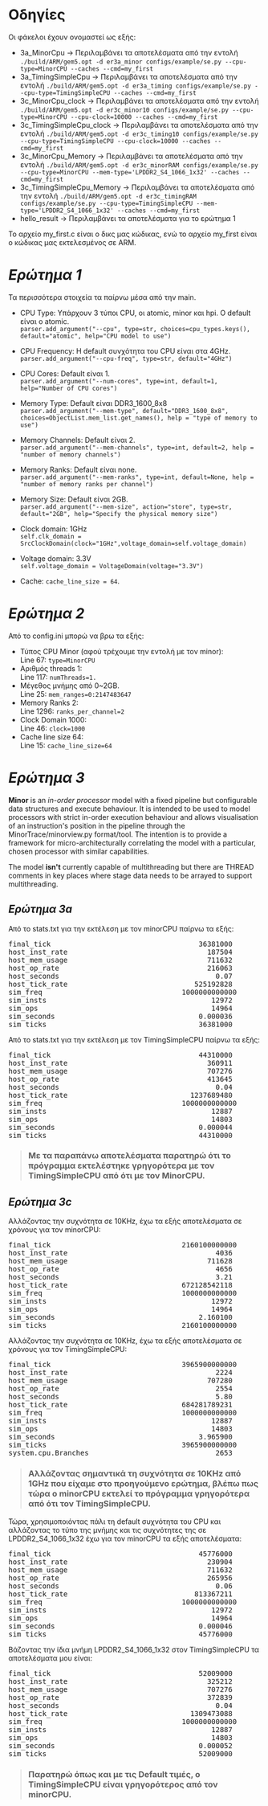 # Οδηγίες  
Οι φάκελοι έχουν ονομαστεί ως εξής:  
* 3a_MinorCpu ->  Περιλαμβάνει τα αποτελέσματα από την εντολή ` ./build/ARM/gem5.opt -d er3a_minor configs/example/se.py --cpu-type=MinorCPU --caches --cmd=my_first `
* 3a_TimingSimpleCpu -> Περιλαμβάνει τα αποτελέσματα από την εντολή ` ./build/ARM/gem5.opt -d er3a_timing configs/example/se.py --cpu-type=TimingSimpleCPU --caches --cmd=my_first `
* 3c_MinorCpu_clock -> Περιλαμβάνει τα αποτελέσματα από την εντολή ` ./build/ARM/gem5.opt -d er3c_minor10 configs/example/se.py --cpu-type=MinorCPU --cpu-clock=10000 --caches --cmd=my_first `
* 3c_TimingSimpleCpu_clock -> Περιλαμβάνει τα αποτελέσματα από την εντολή ` ./build/ARM/gem5.opt -d er3c_timing10 configs/example/se.py --cpu-type=TimingSimpleCPU --cpu-clock=10000 --caches --cmd=my_first `
* 3c_MinorCpu_Memory -> Περιλαμβάνει τα αποτελέσματα από την εντολή ` ./build/ARM/gem5.opt -d er3c_minorRAM configs/example/se.py --cpu-type=MinorCPU --mem-type='LPDDR2_S4_1066_1x32' --caches --cmd=my_first `
* 3c_TimingSimpleCpu_Memory -> Περιλαμβάνει τα αποτελέσματα από την εντολή ` ./build/ARM/gem5.opt -d er3c_timingRAM configs/example/se.py --cpu-type=TimingSimpleCPU --mem-type='LPDDR2_S4_1066_1x32' --caches --cmd=my_first `
* hello_result -> Περιλαμβάνει τα αποτελέσματα για το ερώτημα 1  

Το αρχείο my_first.c είναι ο δικς μας κώδικας, ενώ το αρχείο my_first είναι ο κώδικας μας εκτελεσμένος σε ARM.

# _Ερώτημα 1_
Τα περισσότερα στοιχεία τα παίρνω μέσα από την main.

* CPU Type:  Υπάρχουν 3 τύποι CPU, οι atomic, minor και hpi. Ο default είναι ο atomic.  
`parser.add_argument("--cpu", type=str, choices=cpu_types.keys(), default="atomic", help="CPU model to use")`
                        
* CPU Frequency: Η default συνχότητα του CPU είναι στα 4GHz.  
`parser.add_argument("--cpu-freq", type=str, default="4GHz")`
  
* CPU Cores: Default είναι 1.  
`parser.add_argument("--num-cores", type=int, default=1, help="Number of CPU cores")`
                        
* Memory Type: Default είναι DDR3_1600_8x8  
`parser.add_argument("--mem-type", default="DDR3_1600_8x8", choices=ObjectList.mem_list.get_names(), help = "type of memory to use")`
                        
* Memory Channels: Default είναι 2.  
`parser.add_argument("--mem-channels", type=int, default=2, help = "number of memory channels")`  
                        
* Memory Ranks: Default είναι none.  
`parser.add_argument("--mem-ranks", type=int, default=None, help = "number of memory ranks per channel")`
                        
* Memory Size: Default είναι 2GB.  
`parser.add_argument("--mem-size", action="store", type=str,
                        default="2GB",
                        help="Specify the physical memory size")`
                        
* Clock domain: 1GHz  
`self.clk_domain = SrcClockDomain(clock="1GHz",voltage_domain=self.voltage_domain)`
 
* Voltage domain: 3.3V  
`self.voltage_domain = VoltageDomain(voltage="3.3V")`

* Cache: `cache_line_size = 64`.  


# _Ερώτημα 2_
Από το config.ini μπορώ να βρω τα εξής:
* Τύπος CPU Minor (αφού τρέχουμε την εντολή με τον minor):  
Line 67: `type=MinorCPU`
* Αριθμός threads 1:  
Line 117: `numThreads=1.`
* Μέγεθος μνήμης από 0~2GB.  
Line 25: `mem_ranges=0:2147483647`
* Memory Ranks 2:  
Line 1296: `ranks_per_channel=2`
* Clock Domain 1000:  
Line 46: `clock=1000`
* Cache line size 64:  
Line 15: `cache_line_size=64`      


# _Ερώτημα 3_
**Minor** is an _in-order processor_ model with a fixed pipeline but configurable data structures and execute behaviour. It is intended to be used to model processors with strict in-order execution behaviour and allows visualisation of an instruction's position in the pipeline through the MinorTrace/minorview.py format/tool. The intention is to provide a framework for micro-architecturally correlating the model with a particular, chosen processor with similar capabilities.  

The model **isn't** currently capable of multithreading but there are THREAD comments in key places where stage data needs to be arrayed to support multithreading.

## _Ερώτημα 3a_  
Από το stats.txt για την εκτέλεση με τον minorCPU παίρνω τα εξής:
<pre>
final_tick                                   36381000                       # Number of ticks from beginning of simulation (restored from checkpoints and never reset)
host_inst_rate                                 187504                       # Simulator instruction rate (inst/s)
host_mem_usage                                 711632                       # Number of bytes of host memory used
host_op_rate                                   216063                       # Simulator op (including micro ops) rate (op/s)
host_seconds                                     0.07                       # Real time elapsed on the host
host_tick_rate                              525192828                       # Simulator tick rate (ticks/s)
sim_freq                                 1000000000000                       # Frequency of simulated ticks
sim_insts                                       12972                       # Number of instructions simulated
sim_ops                                         14964                       # Number of ops (including micro ops) simulated
sim_seconds                                  0.000036                       # Number of seconds simulated
sim_ticks                                    36381000                       # Number of ticks simulated
</pre>  
Από το stats.txt για την εκτέλεση με τον TimingSimpleCPU παίρνω τα εξής:
<pre>
final_tick                                   44310000                       # Number of ticks from beginning of simulation (restored from checkpoints and never reset)
host_inst_rate                                 360911                       # Simulator instruction rate (inst/s)
host_mem_usage                                 707276                       # Number of bytes of host memory used
host_op_rate                                   413645                       # Simulator op (including micro ops) rate (op/s)
host_seconds                                     0.04                       # Real time elapsed on the host
host_tick_rate                             1237689480                       # Simulator tick rate (ticks/s)
sim_freq                                 1000000000000                       # Frequency of simulated ticks
sim_insts                                       12887                       # Number of instructions simulated
sim_ops                                         14803                       # Number of ops (including micro ops) simulated
sim_seconds                                  0.000044                       # Number of seconds simulated
sim_ticks                                    44310000                       # Number of ticks simulated
</pre>  

> ### Με τα παραπάνω αποτελέσματα παρατηρώ ότι το πρόγραμμα εκτελέστηκε γρηγορότερα με τον TimingSimpleCPU από ότι με τον MinorCPU.

## _Ερώτημα 3c_  
Αλλάζοντας την συχνότητα σε 10KHz, έχω τα εξής αποτελέσματα σε χρόνους για τον minorCPU:
<pre>
final_tick                               2160100000000                       # Number of ticks from beginning of simulation (restored from checkpoints and never reset)
host_inst_rate                                   4036                       # Simulator instruction rate (inst/s)
host_mem_usage                                 711628                       # Number of bytes of host memory used
host_op_rate                                     4656                       # Simulator op (including micro ops) rate (op/s)
host_seconds                                     3.21                       # Real time elapsed on the host
host_tick_rate                           672128542118                       # Simulator tick rate (ticks/s)
sim_freq                                 1000000000000                       # Frequency of simulated ticks
sim_insts                                       12972                       # Number of instructions simulated
sim_ops                                         14964                       # Number of ops (including micro ops) simulated
sim_seconds                                  2.160100                       # Number of seconds simulated
sim_ticks                                2160100000000                       # Number of ticks simulated
</pre>  

Αλλάζοντας την συχνότητα σε 10KHz, έχω τα εξής αποτελέσματα σε χρόνους για τον TimingSimpleCPU:
<pre>
final_tick                               3965900000000                       # Number of ticks from beginning of simulation (restored from checkpoints and never reset)
host_inst_rate                                   2224                       # Simulator instruction rate (inst/s)
host_mem_usage                                 707280                       # Number of bytes of host memory used
host_op_rate                                     2554                       # Simulator op (including micro ops) rate (op/s)
host_seconds                                     5.80                       # Real time elapsed on the host
host_tick_rate                           684281789231                       # Simulator tick rate (ticks/s)
sim_freq                                 1000000000000                       # Frequency of simulated ticks
sim_insts                                       12887                       # Number of instructions simulated
sim_ops                                         14803                       # Number of ops (including micro ops) simulated
sim_seconds                                  3.965900                       # Number of seconds simulated
sim_ticks                                3965900000000                       # Number of ticks simulated
system.cpu.Branches                              2653                       # Number of branches fetched
</pre>  

> ###  Αλλάζοντας σημαντικά τη συχνότητα σε 10KHz από 1GHz που είχαμε στο προηγούμενο ερώτημα, βλέπω πως τώρα ο minorCPU εκτελεί το πρόγραμμα γρηγορότερα από ότι τον TimingSimpleCPU.

Τώρα, χρησιμοποιόντας πάλι τη default συχνότητα του CPU και αλλάζοντας το τύπο της μνήμης και τις συχνότητες της σε LPDDR2_S4_1066_1x32 έχω για τον minorCPU τα εξής αποτελέσματα:  
<pre>
final_tick                                   45776000                       # Number of ticks from beginning of simulation (restored from checkpoints and never reset)
host_inst_rate                                 230904                       # Simulator instruction rate (inst/s)
host_mem_usage                                 711632                       # Number of bytes of host memory used
host_op_rate                                   265956                       # Simulator op (including micro ops) rate (op/s)
host_seconds                                     0.06                       # Real time elapsed on the host
host_tick_rate                              813367211                       # Simulator tick rate (ticks/s)
sim_freq                                 1000000000000                       # Frequency of simulated ticks
sim_insts                                       12972                       # Number of instructions simulated
sim_ops                                         14964                       # Number of ops (including micro ops) simulated
sim_seconds                                  0.000046                       # Number of seconds simulated
sim_ticks                                    45776000                       # Number of ticks simulated
</pre>  

Βάζοντας την ίδια μνήμη LPDDR2_S4_1066_1x32 στον TimingSimpleCPU τα αποτελέσματα μου είναι:  
<pre>
final_tick                                   52009000                       # Number of ticks from beginning of simulation (restored from checkpoints and never reset)
host_inst_rate                                 325212                       # Simulator instruction rate (inst/s)
host_mem_usage                                 707276                       # Number of bytes of host memory used
host_op_rate                                   372839                       # Simulator op (including micro ops) rate (op/s)
host_seconds                                     0.04                       # Real time elapsed on the host
host_tick_rate                             1309473088                       # Simulator tick rate (ticks/s)
sim_freq                                 1000000000000                       # Frequency of simulated ticks
sim_insts                                       12887                       # Number of instructions simulated
sim_ops                                         14803                       # Number of ops (including micro ops) simulated
sim_seconds                                  0.000052                       # Number of seconds simulated
sim_ticks                                    52009000                       # Number of ticks simulated
</pre>

> ###  Παρατηρώ όπως και με τις Default τιμές, ο TimingSimpleCPU είναι γρηγορότερος από τον minorCPU.
